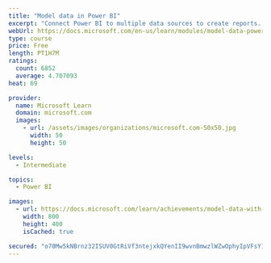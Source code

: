 ```yaml
---
title: "Model data in Power BI"
excerpt: "Connect Power BI to multiple data sources to create reports. Define the relationship between your data sources."
webUrl: https://docs.microsoft.com/en-us/learn/modules/model-data-power-bi/
type: course
price: Free
length: PT1H7M
ratings:
  count: 6852
  average: 4.707093
heat: 69

provider:
  name: Microsoft Learn
  domain: microsoft.com
  images:
    - url: /assets/images/organizations/microsoft.com-50x50.jpg
      width: 50
      height: 50

levels:
  - Intermediate

topics:
  - Power BI

images:
  - url: https://docs.microsoft.com/learn/achievements/model-data-with-power-bi-desktop-social.png
    width: 800
    height: 400
    isCached: true

secured: "o70Mw5kNBrnz32ISUV0GtRiVf3ntejxkQYenII9wvnBmwzlWZwOphyIpVFsY1s/JxHCu/oAMm/AItnPBzzUcrz2jKtVm6RL7rch7NLSwqyIQvOgWOrCV0gE1TqK77uW3uduGryNXqhfFvJa6FJloiEhsiJtQGXD6F8FyDvYxyzz0uJhmRlv1iXTAxV5ap63YTf9xlvXCSuqHQV0EZ1GNMAbCCmLE2VQN87+4GByWMJEhuOreFFaa4wQhVfMtOH4aloHnu3tYTvYmnGCCtO9Do2ijwYccPOHRfkakJLftnyHDUBcHbk+gH6eENaWREdJk9oXUByAU2ahoucs8LPvyR9iJ1ju7ofNemCL/L5+j5VYtGpubSzlifmuPZiuO2sLMlW1rLYqpe9fbQ6oQj5d3MQJWLdgBflaacGX43drhe9k=;7gtUF5CVuTyd8jjvn/zNzQ=="
---
```


